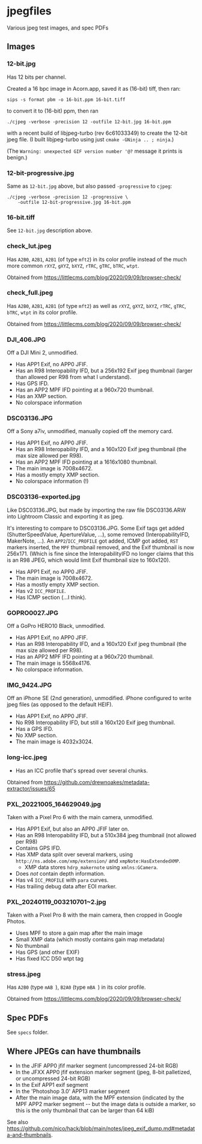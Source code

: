 jpegfiles
=========

Various jpeg test images, and spec PDFs

Images
------

### 12-bit.jpg

Has 12 bits per channel.

Created a 16 bpc image in Acorn.app, saved it as (16-bit) tiff, then ran:

    sips -s format pbm -o 16-bit.ppm 16-bit.tiff

to convert it to (16-bit) ppm, then ran

    ./cjpeg -verbose -precision 12 -outfile 12-bit.jpg 16-bit.ppm

with a recent build of libjpeg-turbo (rev 6c61033349) to create the 12-bit
jpeg file. (I built libjpeg-turbo using just `cmake -GNinja .. ; ninja`.)

(The `Warning: unexpected GIF version number '@?` message it prints is benign.)

### 12-bit-progressive.jpg

Same as `12-bit.jpg` above, but also passed `-progressive` to `cjpeg`:

    ./cjpeg -verbose -precision 12 -progressive \
        -outfile 12-bit-progressive.jpg 16-bit.ppm

### 16-bit.tiff

See `12-bit.jpg` description above.

### check\_lut.jpeg

Has `A2B0`, `A2B1`, `A2B1` (of type `mft2`) in its color profile instead of the
much more common `rXYZ`, `gXYZ`, `bXYZ`, `rTRC`, `gTRC`, `bTRC`, `wtpt`.

Obtained from https://littlecms.com/blog/2020/09/09/browser-check/

### check\_full.jpeg

Has `A2B0`, `A2B1`, `A2B1` (of type `mft2`) as well as
`rXYZ`, `gXYZ`, `bXYZ`, `rTRC`, `gTRC`, `bTRC`, `wtpt` in its color profile.

Obtained from https://littlecms.com/blog/2020/09/09/browser-check/

### DJI\_406.JPG

Off a DJI Mini 2, unmodified.

* Has APP1 Exif, no APP0 JFIF.
* Has an R98 Interopability IFD, but a 256x192 Exif jpeg thumbnail
  (larger than allowed per R98 from what I understand).
* Has GPS IFD.
* Has an APP2 MPF IFD pointing at a 960x720 thumbnail.
* Has an XMP section.
* No colorspace information

### DSC03136.JPG

Off a Sony a7iv, unmodified, manually copied off the memory card.

* Has APP1 Exif, no APP0 JFIF.
* Has an R98 Interopability IFD, and a 160x120 Exif jpeg thumbnail
  (the max size allowed per R98).
* Has an APP2 MPF IFD pointing at a 1616x1080 thumbnail.
* The main image is 7008x4672.
* Has a mostly empty XMP section.
* No colorspace information (!)

### DSC03136-exported.jpg

Like DSC03136.JPG, but made by importing the raw file DSC03136.ARW into
Lightroom Classic and exporting it as jpeg.

It's interesting to compare to DSC03136.JPG. Some Exif tags get added
(ShutterSpeedValue, ApertureValue, ...), some removed (InteropabilityIFD,
MakerNote, ...). An `APP2`/`ICC_PROFILE` got added, ICMP got added, `RST`
markers inserted, the `MPF` thumbnail removed, and the Exif thumbnail is
now 256x171. (Which is fine since the InteropabilityIFD no longer claims that
this is an R98 JPEG, which would limit Exif thumbnail size to 160x120).

* Has APP1 Exif, no APP0 JFIF.
* The main image is 7008x4672.
* Has a mostly empty XMP section.
* Has v2 `ICC_PROFILE`.
* Has ICMP section (...I think).

### GOPRO0027.JPG

Off a GoPro HERO10 Black, unmodified.

* Has APP1 Exif, no APP0 JFIF.
* Has an R98 Interopability IFD, and a 160x120 Exif jpeg thumbnail
  (the max size allowed per R98).
* Has an APP2 MPF IFD pointing at a 960x720 thumbnail.
* The main image is 5568x4176.
* No colorspace information.

### IMG\_9424.JPG

Off an iPhone SE (2nd generation), unmodified. iPhone configured to write
jpeg files (as opposed to the default HEIF).

* Has APP1 Exif, no APP0 JFIF.
* No R98 Interopability IFD, but still a 160x120 Exif jpeg thumbnail.
* Has a GPS IFD.
* No XMP section.
* The main image is 4032x3024.

### long-icc.jpeg

* Has an ICC profile that's spread over several chunks.

Obtained from https://github.com/drewnoakes/metadata-extractor/issues/65

### PXL\_20221005\_164629049.jpg

Taken with a Pixel Pro 6 with the main camera, unmodified.

* Has APP1 Exif, but also an APP0 JFIF later on.
* Has an R98 Interopability IFD, but a 510x384 jpeg thumbnail (not allowed
  per R98)
* Contains GPS IFD.
* Has XMP data split over several markers, using
  `http://ns.adobe.com/xmp/extension/` and `xmpNote:HasExtendedXMP`.
  * XMP data stores `hdrp_makernote` using `xmlns:GCamera`.
* Does _not_ contain depth information.
* Has v4 `ICC_PROFILE` with `para` curves.
* Has trailing debug data after EOI marker.

### PXL\_20240119\_003210701~2.jpg

Taken with a Pixel Pro 8 with the main camera, then cropped in Google Photos.

* Uses MPF to store a gain map after the main image
* Small XMP data (which mostly contains gain map metadata)
* No thumbnail
* Has GPS (and other EXIF)
* Has fixed ICC D50 wtpt tag

### stress.jpeg

Has `A2B0` (type `mAB `), `B2A0` (type `mBA `) in its color profile.

Obtained from https://littlecms.com/blog/2020/09/09/browser-check/

Spec PDFs
---------

See `specs` folder.

Where JPEGs can have thumbnails
-------------------------------

* In the JFIF APP0 jfif marker segment (uncompressed 24-bit RGB)
* In the JFXX APP0 jfif extension marker segment (jpeg, 8-bit palletized, or
  uncompressed 24-bit RGB)
* In the Exif APP1 exif segment
* In the 'Photoshop 3.0' APP13 marker segment
* After the main image data, with the MPF extension (indicated by the MPF APP2
  marker segment -- but the image data is outside a marker, so this is the
  only thumbnail that can be larger than 64 kiB)

See also <https://github.com/nico/hack/blob/main/notes/jpeg_exif_dump.md#metadata-and-thumbnails>.
